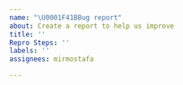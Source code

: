 ```yaml
---
name: "\U0001F41BBug report"
about: Create a report to help us improve
title: ''
Repro Steps: ''
labels: ''
assignees: mirmostafa

---
```



